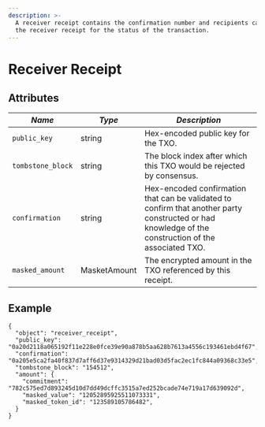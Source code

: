 ```yaml
---
description: >-
  A receiver receipt contains the confirmation number and recipients can poll
  the receiver receipt for the status of the transaction.
---
```


# Receiver Receipt

## Attributes

| _Name_            | _Type_       | _Description_                                                                                                                                        |
|-------------------|--------------|------------------------------------------------------------------------------------------------------------------------------------------------------|
| `public_key`      | string       | Hex-encoded public key for the TXO.                                                                                                                  |
| `tombstone_block` | string       | The block index after which this TXO would be rejected by consensus.                                                                                 |
| `confirmation`    | string       | Hex-encoded confirmation that can be validated to confirm that another party constructed or had knowledge of the construction of the associated TXO. |
| `masked_amount`   | MasketAmount | The encrypted amount in the TXO referenced by this receipt.                                                                                          |

## Example

```
{
  "object": "receiver_receipt",
  "public_key": "0a20d2118a065192f11e228e0fce39e90a878b5aa628b7613a4556c193461ebd4f67",
  "confirmation": "0a205e5ca2fa40f837d7aff6d37e9314329d21bad03d5fac2ec1fc844a09368c33e5",
  "tombstone_block": "154512",
  "amount": {
    "commitment": "782c575ed7d893245d10d7dd49dcffc3515a7ed252bcade74e719a17d639092d",
    "masked_value": "12052895925511073331",
    "masked_token_id": "123589105786482",
  }
}
```
